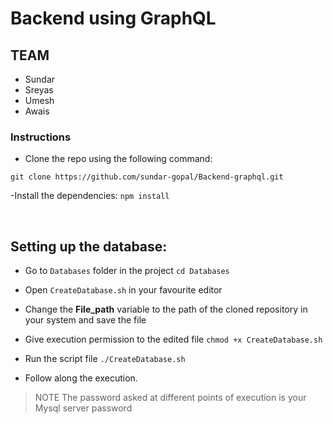 # Backend using GraphQL

## TEAM
- Sundar
- Sreyas
- Umesh
- Awais

### Instructions

- Clone the repo using the following command:

`git clone https://github.com/sundar-gopal/Backend-graphql.git`

-Install the dependencies:
    `npm install`

<br>

## Setting up the database:

- Go to `Databases` folder in the project
`cd Databases`
- Open `CreateDatabase.sh` in your favourite editor
- Change the **File_path** variable to the path of the cloned repository in your system and save the file
- Give execution permission to the edited file
`chmod +x CreateDatabase.sh`

- Run the script file
`./CreateDatabase.sh`

- Follow along the execution.

>NOTE
>The password asked at different points of execution is your Mysql server password